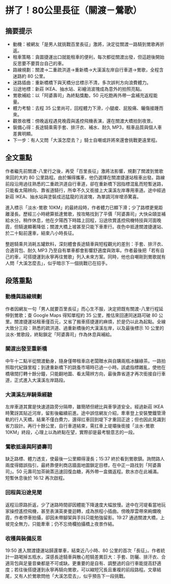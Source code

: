 # 拼了！80公里長征（關渡－鶯歌）

## 摘要提示
- 動機：被網友「是男人就挑戰百里長征」激將，決定從關渡一路騎到鶯歌再折返。
- 租車策略：貪圖捷運出口就能租車的便利，每次都從關渡出發，但這趟後開始反思要不要買台自己的車。
- 路線規劃：關渡→二重疏洪道→重新橋→大漢溪左岸自行車道→鶯歌，全程含迷路約 80 公里。
- 迷路插曲：重新橋橋下與天橋分岔標示不清，多次誤判方向浪費體力。
- 沿途地標：新莊 IKEA、抽水站、彩繪消波塊成為意外的拍照亮點。
- 鶯歌補給：以「阿婆壽司」為終點獎勵，50 元吃飽再外帶一盒補充返程能量。
- 體力考驗：去程 35 公里尚可，回程體力下滑，小腿痠、屁股痛、曬傷接踵而來。
- 觀景收穫：傍晚返程遇見晚霞與遙控飛機表演，還在關渡大橋拍到夜景。
- 裝備心得：長途騎乘需手套、排汗衣、補水、耐久 MP3，租車品質與個人車差異明顯。
- 下一步：有人又問「大溪怎麼去？」騎士自嘲或許將來還會挑戰更遠里程。

## 全文重點
作者繼先前關渡-八里行之後，再受「百里長征」激將法影響，規劃了關渡到鶯歌來回的大約 80 公里路程。由於懶得攜車，他仍選擇在關渡捷運站租車出發。路線前段沿用過往熟悉的二重疏洪道自行車道，卻在重新橋下因指標混亂而短暫迷路，只能看太陽辨向、靠省道騎行，所幸不久又銜接上大漢溪左岸專用車道。途中經過新莊 IKEA、抽水站與塗裝成迅猛龍的消波塊，為單調河岸增添驚喜。

進入標示「淡水-鶯歌 10KM」的最終段時，作者體力已顯下滑；少了路標更覺距離漫長。歷經三小時總算抵達鶯歌，按攻略找到了平價「阿婆壽司」大快朵頤並補給水分。稍作休息，他在夕陽西下時踏上回程，沿途欣賞遙控飛機特技與河面晚霞，但騎速顯著降低；關渡大橋上坡甚至只能下車牽行。夜色中抵達關渡捷運站、於二十點前還車，結束八小時長征。

整趟騎乘共消耗五罐飲料，深刻體會長途騎車與短程觀光的差別：手套、排汗衣、合適背包、耐久 MP3 乃至自有單車都會影響舒適度與效率。作者最後把「若有自己的車，可搭捷運到永寧再往鶯歌」列入未來方案。同時，他也自嘲剛到鶯歌就有人問「大溪怎麼去」，似乎暗示下一個挑戰已在招手。

## 段落重點
### 動機與路線規劃
作者因網友一句「男人就要百里長征」而心生不服，決定把既有關渡-八里行程延伸到鶯歌；查 Google Maps 得知單程約 35 公里，推估來回連同迷路可破 80 公里。關渡捷運站租車僅百元，又省了搬車搭捷運的麻煩，於是仍以此為起點。全線大致分三段：熟悉的疏洪道、過重新橋後的大漢溪左岸，以及最後標示 10 公里的淡水-鶯歌段，終點鎖定「阿婆壽司」作為休息與補給。

### 關渡出發至重新橋
中午十二點半從關渡動身，隨身僅帶租車店老闆贈水與自購兩瓶冰釀綠茶。一路拍照取代紀錄里程；到達重新橋下的跳蚤市場時已過一小時。該處指標雜亂，使他在橋墩間打轉十餘分鐘，只能翻地圖、看太陽辨方向，最後靠省道才再次銜接自行車道，正式進入大漢溪左岸路段。

### 大漢溪左岸騎乘經驗
左岸車道其實是快速道路旁分隔帶，雖簡陋但總比與車爭道安全。經過新莊 IKEA 時驚訝其貼近河岸，留影後繼續前進。途中誤信網友介紹，牽車登上安裝雙鐵管滑軌的行人天橋，結果不僅白費力，還得扛車回到堤下才重回正途；但也因此見識到省力設計。再行十餘公里，自行車道結束，需扛車上堤壩後銜接「淡水-鶯歌 10KM」終段，心理上以為終點在望，實際卻是最考驗意志的一段。

### 鶯歌抵達與阿婆壽司
缺乏路標、體力透支，使最後一公里顯得漫長；15:37 終於看到鶯歌鎮。詢問路人兩度得錯誤指引，最終靠便利商店牆面地圖鎖定目標，在中正一路找到「阿婆壽司」。50 元壽司加茶碗蒸迅速回復血糖，再外帶一盒備返程。飲水亦在此補滿。短暫休息後於 16:12 再次啟程。

### 回程與沿途見聞
返程沿原路折返，少了迷路時間卻因體能下降速度大幅放慢。途中在河堤看當地玩家操控遙控飛機，甚至表演英麥曼迴轉，成為旅程小插曲。傍晚厚雲帶來絢爛晚霞，作者停車拍攝，卻因未帶腳架與手抖只能勉強留影。19:27 通過關渡大橋，上坡完全無力，只能牽車；仍不忘倚欄拍攝橋上夜景作結。

### 收穫與裝備反思
19:50 進入關渡捷運站歸還單車，結束近八小時、80 公里的首次「長征」。作者統計一路喝掉五瓶水，深感長途騎車與散心短騎差異巨大：手套、防曬、排汗衣、合適背包與足量音樂都是不可或缺。更重要的是自有、調整過的自行車能提高舒適度；若往後搭捷運到永寧再騎向鶯歌，可以縮短冗長且重複的前段路程。文章結尾，又有人於鶯歌問他「大溪怎麼去」，似乎預告下一段挑戰。